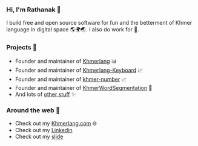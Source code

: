 ### Hi, I'm Rathanak 👋

I build free and open source software for fun and the betterment of Khmer language in digital space 🌎🌍🌏. I also do work for 💸.

### Projects 📌

 - Founder and maintainer of [Khmerlang](https://github.com/khmerlang?q=&type=all&language=&sort=stargazers) 📊
 - Founder and maintainer of [Khmerlang-Keyboard](https://github.com/khmerlang/Khmerlang-Keyboard) 📈
 - Founder and maintainer of [khmer-number](https://github.com/khmerlang/khmer-number) 📈
 - Founder and maintainer of [KhmerWordSegmentation](https://github.com/RathanakSreang/KhmerWordSegmentation) 🧠
 - And lots of [other stuff](https://github.com/RathanakSreang?tab=repositories&q=&type=&language=&sort=stargazers) ✨


### Around the web 🧭

 - Check out my [Khmerlang.com](https://khmerlang.com/) 🌐
 - Check out my [Linkedin](http://www.linkedin.com/in/sreang-rathanak)
 - Check out my [slide](https://www.canva.com/design/DAFSB_J1eNM/DNzeIUO2T8IZZuyZmdqDZQ/view?utm_content=DAFSB_J1eNM&utm_campaign=designshare&utm_medium=link2&utm_source=sharebutton)
 
